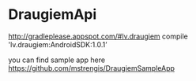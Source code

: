 DraugiemApi
===========

http://gradleplease.appspot.com/#lv.draugiem
compile 'lv.draugiem:AndroidSDK:1.0.1’

you can find sample app here https://github.com/mstrengis/DraugiemSampleApp 
